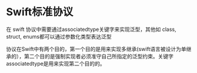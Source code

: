# Swift标准协议

在 swift 协议中需要通过associatedtype关键字来实现泛型，其他如 class, struct, enums都可以通过参数化类型表达泛型

协议在Swift中有两个目的，第一个目的是用来实现多继承\(swift语言被设计为单继承的），第二个目的是强制实现者必须准守自己所指定的泛型约束。关键字associatedtype是用来实现第二个目的的。

